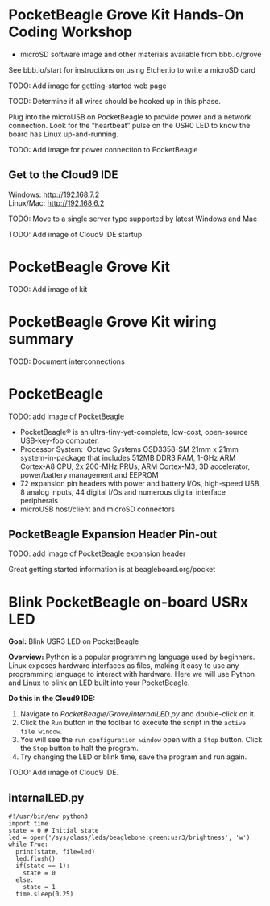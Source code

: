 # PocketBeagle Grove Kit Hands-On Coding Workshop

* microSD software image and other materials available from bbb.io/grove

See bbb.io/start for instructions on using Etcher.io to write a microSD card

TODO: Add image for getting-started web page

TOOD: Determine if all wires should be hooked up in this phase.

Plug into the microUSB on PocketBeagle to provide power and a network connection. Look for the “heartbeat” pulse on the USR0 LED to know the board has Linux up-and-running.

TODO: Add image for power connection to PocketBeagle

## Get to the Cloud9 IDE
Windows: http://192.168.7.2  
Linux/Mac: http://192.168.6.2

TODO: Move to a single server type supported by latest Windows and Mac

TODO: Add image of Cloud9 IDE startup

<div style=“page-break-after: always”></div>

# PocketBeagle Grove Kit

TODO: Add image of kit

# PocketBeagle Grove Kit wiring summary

TOOD: Document interconnections

<div style=“page-break-after: always”></div>

# PocketBeagle

TODO: add image of PocketBeagle

* PocketBeagle® is an ultra-tiny-yet-complete, low-cost, open-source USB-key-fob computer. 
* Processor System:  Octavo Systems OSD3358-SM 21mm x 21mm system-in-package that includes 512MB DDR3 RAM, 1-GHz ARM Cortex-A8 CPU, 2x 200-MHz PRUs, ARM Cortex-M3, 3D accelerator, power/battery management and EEPROM
* 72 expansion pin headers with power and battery I/Os, high-speed USB, 8 analog inputs, 44 digital I/Os and numerous digital interface peripherals
* microUSB host/client and microSD connectors

## PocketBeagle Expansion Header Pin-out

TODO: add image of PocketBeagle expansion header

Great getting started information is at beagleboard.org/pocket

<div style=“page-break-after: always”></div>

# Blink PocketBeagle on-board USRx LED
**Goal:** Blink USR3 LED on PocketBeagle

**Overview:** Python is a popular programming language used by beginners. Linux exposes hardware interfaces as files, making it easy to use any programming language to interact with hardware. Here we will use Python and Linux to blink an LED built into your PocketBeagle.

**Do this in the Cloud9 IDE:**

1. Navigate to *PocketBeagle/Grove/internalLED.py* and double-click on it.
2. Click the ```Run``` button in the toolbar to execute the script in the ```active file window```.
3. You will see the ```run configuration window``` open with a ```Stop``` button.  Click the ```Stop``` button to halt the program.
4. Try changing the LED or blink time, save the program and run again.

TODO: Add image of Cloud9 IDE.

## internalLED.py

```
#!/usr/bin/env python3
import time
state = 0 # Initial state
led = open('/sys/class/leds/beaglebone:green:usr3/brightness', 'w')
while True:
  print(state, file=led)
  led.flush()
  if(state == 1):
    state = 0
  else:
    state = 1
  time.sleep(0.25)
```

<div style=“page-break-after: always”></div>
